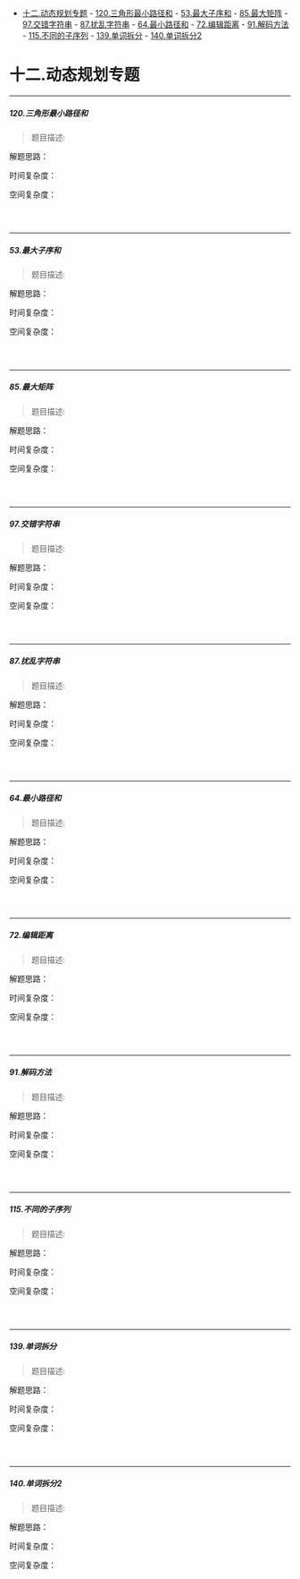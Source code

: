- [十二.动态规划专题](#十二动态规划专题)
        - [120.三角形最小路径和](#120三角形最小路径和)
        - [53.最大子序和](#53最大子序和)
        - [85.最大矩阵](#85最大矩阵)
        - [97.交错字符串](#97交错字符串)
        - [87.扰乱字符串](#87扰乱字符串)
        - [64.最小路径和](#64最小路径和)
        - [72.编辑距离](#72编辑距离)
        - [91.解码方法](#91解码方法)
        - [115.不同的子序列](#115不同的子序列)
        - [139.单词拆分](#139单词拆分)
        - [140.单词拆分2](#140单词拆分2)


# 十二.动态规划专题

---------------------------
##### 120.三角形最小路径和
>题目描述:

解题思路：

时间复杂度：

空间复杂度：

```cpp


```

<br>


---------------------------
##### 53.最大子序和
>题目描述:

解题思路：

时间复杂度：

空间复杂度：

```cpp


```

<br>


---------------------------
##### 85.最大矩阵
>题目描述:

解题思路：

时间复杂度：

空间复杂度：

```cpp


```

<br>


---------------------------
##### 97.交错字符串
>题目描述:

解题思路：

时间复杂度：

空间复杂度：

```cpp


```

<br>




---------------------------
##### 87.扰乱字符串
>题目描述:

解题思路：

时间复杂度：

空间复杂度：

```cpp


```

<br>




---------------------------
##### 64.最小路径和
>题目描述:

解题思路：

时间复杂度：

空间复杂度：

```cpp


```

<br>




---------------------------
##### 72.编辑距离
>题目描述:

解题思路：

时间复杂度：

空间复杂度：

```cpp


```

<br>




---------------------------
##### 91.解码方法
>题目描述:

解题思路：

时间复杂度：

空间复杂度：

```cpp


```

<br>




---------------------------
##### 115.不同的子序列
>题目描述:

解题思路：

时间复杂度：

空间复杂度：

```cpp


```

<br>




---------------------------
##### 139.单词拆分
>题目描述:

解题思路：

时间复杂度：

空间复杂度：

```cpp


```

<br>




---------------------------
##### 140.单词拆分2
>题目描述:

解题思路：

时间复杂度：

空间复杂度：

```cpp


```

<br>



